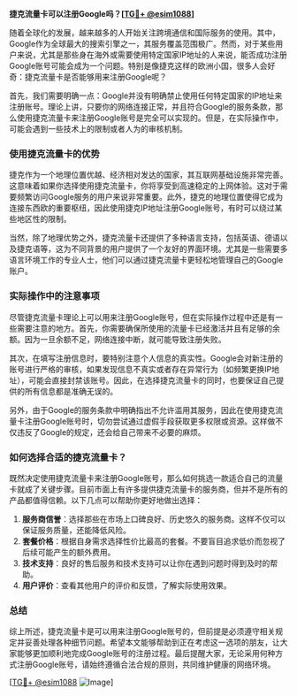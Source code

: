 **捷克流量卡可以注册Google吗？[[TG💪+ @esim1088](https://t.me/s/esim1088)]**

随着全球化的发展，越来越多的人开始关注跨境通信和国际服务的使用。其中，Google作为全球最大的搜索引擎之一，其服务覆盖范围极广。然而，对于某些用户来说，尤其是那些身在海外或需要使用特定国家IP地址的人来说，能否成功注册Google账号可能会成为一个问题。特别是像捷克这样的欧洲小国，很多人会好奇：捷克流量卡是否能够用来注册Google呢？

首先，我们需要明确一点：Google并没有明确禁止使用任何特定国家的IP地址来注册账号。理论上讲，只要你的网络连接正常，并且符合Google的服务条款，那么使用捷克流量卡来注册Google账号是完全可以实现的。但是，在实际操作中，可能会遇到一些技术上的限制或者人为的审核机制。

### 使用捷克流量卡的优势

捷克作为一个地理位置优越、经济相对发达的国家，其互联网基础设施非常完善。这意味着如果你选择使用捷克流量卡，你将享受到高速稳定的上网体验。这对于需要频繁访问Google服务的用户来说非常重要。此外，捷克的地理位置使得它成为连接东西欧的重要枢纽，因此使用捷克IP地址注册Google账号，有时可以绕过某些地区性的限制。

当然，除了地理优势之外，捷克流量卡还提供了多种语言支持，包括英语、德语以及捷克语等，这为不同背景的用户提供了一个友好的界面环境。尤其是一些需要多语言环境工作的专业人士，他们可以通过捷克流量卡更轻松地管理自己的Google账户。

### 实际操作中的注意事项

尽管捷克流量卡理论上可以用来注册Google账号，但在实际操作过程中还是有一些需要注意的地方。首先，你需要确保所使用的流量卡已经激活并且有足够的余额。因为一旦余额不足，网络连接中断，就可能导致注册失败。

其次，在填写注册信息时，要特别注意个人信息的真实性。Google会对新注册的账号进行严格的审核，如果发现信息不真实或者存在异常行为（如频繁更换IP地址），可能会直接封禁该账号。因此，在选择捷克流量卡的同时，也要保证自己提供的所有信息都是准确无误的。

另外，由于Google的服务条款中明确指出不允许滥用其服务，因此在使用捷克流量卡注册Google账号时，切勿尝试通过虚假手段获取更多权限或资源。这样做不仅违反了Google的规定，还会给自己带来不必要的麻烦。

### 如何选择合适的捷克流量卡？

既然决定使用捷克流量卡来注册Google账号，那么如何挑选一款适合自己的流量卡就成了关键步骤。目前市面上有许多提供捷克流量卡的服务商，但并不是所有的产品都值得信赖。以下几点可以帮助你更好地做出选择：

1. **服务商信誉**：选择那些在市场上口碑良好、历史悠久的服务商。这样不仅可以保证服务质量，还能降低风险。
2. **套餐价格**：根据自身需求选择性价比最高的套餐。不要盲目追求低价而忽视了后续可能产生的额外费用。
3. **技术支持**：良好的售后服务和技术支持可以让你在遇到问题时得到及时的帮助。
4. **用户评价**：查看其他用户的评价和反馈，了解实际使用效果。

### 总结

综上所述，捷克流量卡是可以用来注册Google账号的，但前提是必须遵守相关规定并妥善处理各种细节问题。希望本文能够帮助到正在考虑这一选项的朋友，让大家能够更加顺利地完成Google账号的注册过程。最后提醒大家，无论采用何种方式注册Google账号，请始终遵循合法合规的原则，共同维护健康的网络环境。

[[TG💪+ @esim1088](https://t.me/s/esim1088) ![Image](https://i.postimg.cc/4NQfJmqS/Snipaste-2025-05-13-00-14-12.png)]